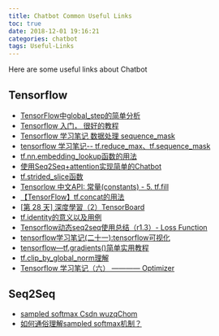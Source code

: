 ```yaml
---
title: Chatbot Common Useful Links
toc: true
date: 2018-12-01 19:16:21
categories: chatbot
tags: Useful-Links
---
```


Here are some useful links about Chatbot

<!-- more -->

## Tensorflow

- [TensorFlow中global_step的简单分析][1]
- [Tensorflow 入门， 很好的教程][2]
- [Tensorflow 学习笔记 数据处理 sequence_mask][3]
- [tensorflow 学习笔记-- tf.reduce_max、tf.sequence_mask][4]
- [tf.nn.embedding_lookup函数的用法][5]
- [使用Seq2Seq+attention实现简单的Chatbot][6]
- [tf.strided_slice函数][7]
- [Tensorlow 中文API: 常量(constants) - 5. tf.fill][8]
- [【TensorFlow】tf.concat的用法][9]
- [[第 28 天] 深度學習（2）TensorBoard][10]
- [tf.identity的意义以及用例][11]
- [Tensorflow动态seq2seq使用总结（r1.3）- Loss Function][12]
- [tensorflow学习笔记(二十一):tensorflow可视化][13]
- [tensorflow—tf.gradients()简单实用教程][14]
- [tf.clip_by_global_norm理解][15]
- [Tensorflow 学习笔记（六） ———— Optimizer][16]

[1]: https://blog.csdn.net/leviopku/article/details/78508951
[2]: https://feisky.xyz/machine-learning/tensorflow/hello.html
[3]: https://applenob.github.io/tf_10.html#tf.sequence_mask
[4]: https://blog.csdn.net/qq_28808697/article/details/80648657
[5]: https://blog.csdn.net/UESTC_C2_403/article/details/72779417
[6]: https://ask.hellobi.com/blog/wenwen/11367
[7]: https://blog.csdn.net/banana1006034246/article/details/75092388
[8]: https://zhuanlan.zhihu.com/p/27685060
[9]: https://blog.csdn.net/mao_xiao_feng/article/details/53366163
[10]: https://ithelp.ithome.com.tw/articles/10187814
[11]: https://blog.csdn.net/hu_guan_jie/article/details/78495297
[12]: https://www.jianshu.com/p/c0c5f1bdbb88
[13]: https://blog.csdn.net/u012436149/article/details/53184847
[14]: https://blog.csdn.net/hustqb/article/details/80260002
[15]: https://blog.csdn.net/u013713117/article/details/56281715
[16]: https://applenob.github.io/tf_6.html


## Seq2Seq

- [sampled softmax Csdn wuzqChom][s1]
- [如何通俗理解sampled softmax机制？][s2]

[s1]: https://blog.csdn.net/wuzqChom/article/details/77073246
[s2]: https://www.zhihu.com/question/62070907/answer/218745719






